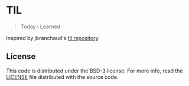 # TIL

> Today I Learned

Inspired by jbranchaud's [til repository](https://github.com/jbranchaud/til).

## License

This code is distributed under the BSD-3 license. For more info, read the
[LICENSE](/LICENSE) file distributed with the source code.
